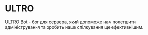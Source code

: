 # ULTRO
 ULTRO Bot - бот для сервера, який допоможе нам полегшити адміністрування та зробить наше спілкування ще ефективнішим.
